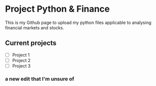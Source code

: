 # Project Python & Finance

This is my Github page to upload my python files applicable to analysing financial markets and stocks.

## Current projects

- [ ] Project 1
- [ ] Project 2
- [ ] Project 3

### a new edit that I'm unsure of


